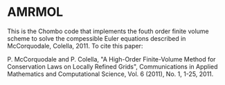 # AMRMOL

This is the Chombo code that implements the fouth order finite volume scheme to solve  the compessible Euler equations described in McCorquodale, Colella, 2011.  To cite this paper:

P. McCorquodale and P. Colella, "A High-Order Finite-Volume Method for Conservation Laws on Locally Refined Grids", Communications in Applied Mathematics and Computational Science, Vol. 6 (2011), No. 1, 1-25, 2011.
